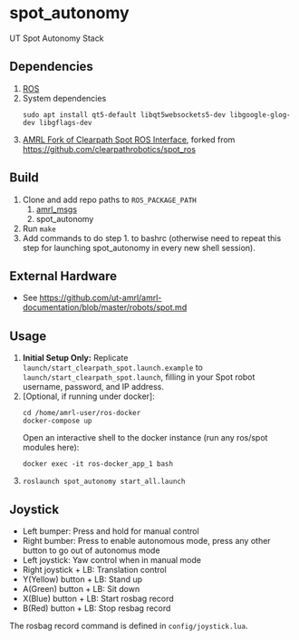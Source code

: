 # spot_autonomy

UT Spot Autonomy Stack

## Dependencies
1. [ROS](http://wiki.ros.org/ROS/Installation)
1. System dependencies
    ```
    sudo apt install qt5-default libqt5websockets5-dev libgoogle-glog-dev libgflags-dev
    ```
1. [AMRL Fork of Clearpath Spot ROS Interface](https://github.com/ut-amrl/spot_ros), forked from https://github.com/clearpathrobotics/spot_ros

## Build
1. Clone and add repo paths to `ROS_PACKAGE_PATH`
    1.  [amrl_msgs](https://github.com/ut-amrl/amrl_msgs)
    1.  spot_autonomy 
1. Run `make`
1. Add commands to do step 1. to bashrc (otherwise need to repeat this step for launching spot_autonomy in every new shell session).

## External Hardware
* See https://github.com/ut-amrl/amrl-documentation/blob/master/robots/spot.md


## Usage

1. **Initial Setup Only:** Replicate `launch/start_clearpath_spot.launch.example` to `launch/start_clearpath_spot.launch`, filling in your Spot robot username, password, and IP address.
2. [Optional, if running under docker]:
    ```
    cd /home/amrl-user/ros-docker
    docker-compose up
    ```
    Open an interactive shell to the docker instance (run any ros/spot modules here):
    ```
    docker exec -it ros-docker_app_1 bash
    ```
4. `roslaunch spot_autonomy start_all.launch`

## Joystick

* Left bumper: Press and hold for manual control
* Right bumber: Press to enable autonomous mode, press any other button to go out of autonomus mode
* Left joystick: Yaw control when in manual mode
* Right joystick + LB: Translation control
* Y(Yellow) button + LB: Stand up
* A(Green) button + LB: Sit down
* X(Blue) button + LB: Start rosbag record
* B(Red) button + LB: Stop resbag record

The rosbag record command is defined in `config/joystick.lua`.

